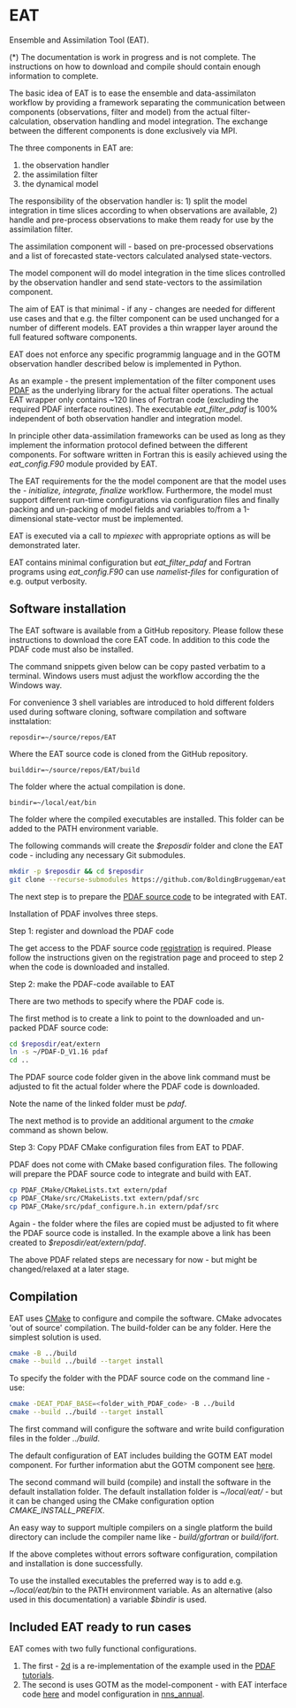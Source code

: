# EAT
Ensemble and Assimilation Tool (EAT). 



(*) The documentation is work in progress and is not complete. The instructions on how to download and compile should contain enough information to complete.

The basic idea of EAT is to ease the ensemble and data-assimilaton workflow by providing a framework separating the communication between components (observations, filter and model) from the actual filter-calculation, observation handling and model integration. The exchange between the different components is done exclusively via MPI.

The three components in EAT are:

1. the observation handler
2. the assimilation filter
3. the dynamical model

The responsibility of the observation handler is: 1) split the model integration in time slices according to when observations are available, 2) handle and pre-process observations to make them ready for use by the assimilation filter.

The assimilation component will - based on pre-processed observations and a list of forecasted state-vectors calculated analysed state-vectors.

The model component will do model integration in the time slices controlled by the observation handler and send state-vectors to the assimilation component.

The aim of EAT is that minimal - if any - changes are needed for different use cases and that e.g. the filter component can be used unchanged for a number of different models. EAT provides a thin wrapper layer around the full featured software components.

EAT does not enforce any specific programmig language and in the GOTM observation handler described below is implemented in Python.

As an example - the present implementation of the filter component uses [PDAF](http://pdaf.awi.de/trac/wiki) as the underlying library for the actual filter operations. The actual EAT wrapper only contains ~120 lines of Fortran code (excluding the required PDAF interface routines). The executable *eat_filter_pdaf* is 100% independent of both observation handler and integration model.

In principle other data-assimilation frameworks can be used as long as they implement the information protocol defined between the different components. For software written in Fortran this is easily achieved using the *eat_config.F90* module provided by EAT.

The EAT requirements for the the model component are that the model uses the - *initialize, integrate, finalize* workflow. Furthermore, the model must support different run-time configurations via configuration files and finally packing and un-packing of model fields and variables to/from a 1-dimensional state-vector must be implemented.

EAT is executed via a call to *mpiexec* with appropriate options as will be demonstrated later.

EAT contains minimal configuration but *eat_filter_pdaf* and Fortran programs using *eat_config.F90* can use *namelist-files* for configuration of e.g. output verbosity.

## Software installation

The EAT software is available from a GitHub repository. Please follow these instructions to download the core EAT code. In addition to this code the PDAF code must also be installed.

The command snippets given below can be copy pasted verbatim to a terminal. Windows users must adjust the workflow according the the Windows way.

For convenience 3 shell variables are introduced to hold different folders used during software cloning, software compilation and software insttalation:

`reposdir=~/source/repos/EAT`

Where the EAT source code is cloned from the GitHub repository.

`builddir=~/source/repos/EAT/build`

The folder where the actual compilation is done.

`bindir=~/local/eat/bin`

The folder where the compiled executables are installed. This folder can be added to the PATH environment variable.

The following commands will create the *$reposdir* folder and clone the EAT code - including any necessary Git submodules.

```bash
mkdir -p $reposdir && cd $reposdir
git clone --recurse-submodules https://github.com/BoldingBruggeman/eat
```

The next step is to prepare the [PDAF source code](http://pdaf.awi.de/trac/wiki) to be integrated with EAT.

Installation of PDAF involves three steps.

Step 1: register and download the PDAF code

The get access to the PDAF source code [registration](http://pdaf.awi.de/register/index.php) is required. Please follow the instructions given on the registration page and proceed to step 2 when the code is downloaded and installed.

Step 2: make the PDAF-code available to EAT

There are two methods to specify where the PDAF code is.

The first method is to create a link to point to the downloaded and un-packed PDAF source code:

```bash
cd $reposdir/eat/extern
ln -s ~/PDAF-D_V1.16 pdaf
cd ..
```

The PDAF source code folder given in the above link command must be adjusted to fit the actual folder where the PDAF code is downloaded.

Note the name of the linked folder must be *pdaf*.

The next method is to provide an additional argument to the *cmake* command as shown below.

Step 3: Copy PDAF CMake configuration files from EAT to PDAF.

PDAF does not come with CMake based configuration files. The following will prepare the PDAF source code to integrate and build with EAT.

```bash
cp PDAF_CMake/CMakeLists.txt extern/pdaf
cp PDAF_CMake/src/CMakeLists.txt extern/pdaf/src
cp PDAF_CMake/src/pdaf_configure.h.in extern/pdaf/src
```

Again - the folder where the files are copied must be adjusted to fit where the PDAF source code is installed. In the example above a link has been created to *$reposdir/eat/extern/pdaf*.

The above PDAF related steps are necessary for now - but might be changed/relaxed at a later stage.

## Compilation

EAT uses [CMake](https://www.cmake.org) to configure and compile the software. CMake advocates 'out of source' compilation. The build-folder can be any folder. Here the simplest solution is used.

```bash
cmake -B ../build
cmake --build ../build --target install
```

To specify the folder with the PDAF source code on the command line - use:

```bash
cmake -DEAT_PDAF_BASE=<folder_with_PDAF_code> -B ../build
cmake --build ../build --target install
```

The first command will configure the software and write build configuration files in the folder *../build*.

The default configuration of EAT includes building the GOTM EAT model component. For further information abut the GOTM component see [here](./models/gotm/).

The second command will build (compile) and install the software in the default installation folder. The default installation folder is  *~/local/eat/* - but it can be changed using the CMake configuration option *CMAKE_INSTALL_PREFIX*.

An easy way to support multiple compilers on a single platform the build directory can include the compiler name like - *build/gfortran* or *build/ifort*. 

If the above completes without errors software configuration, compilation and installation is done successfully. 

To use the installed executables the preferred way is to add e.g. *~/local/eat/bin* to the PATH environment variable. As an alternative (also used in this documentation) a variable *$bindir* is used.

## Included EAT ready to run cases

EAT comes with two fully functional configurations. 

1. The first - [2d](tests/2d) is a re-implementation of the example used in the [PDAF tutorials](http://pdaf.awi.de/files/pdaf_tutorial_the_model.pdf).
2. The second is uses GOTM as the model-component - with EAT interface code [here](models/gotm) and model configuration in [nns_annual](tests/nns_annual).
